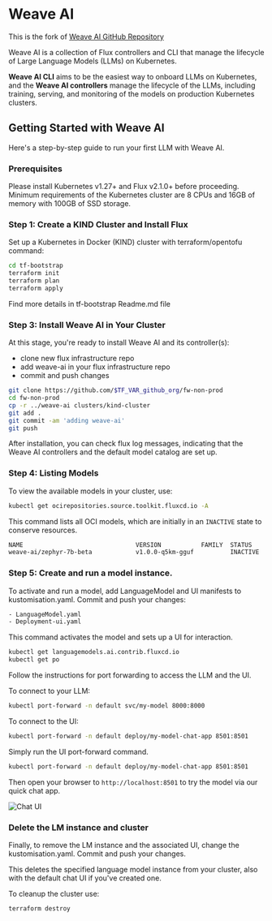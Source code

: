 # Weave AI

This is the fork of [Weave AI GitHub Repository](https://github.com/weave-ai/weave-ai)

Weave AI is a collection of Flux controllers and CLI that manage the
lifecycle of Large Language Models (LLMs) on Kubernetes.

**Weave AI CLI** aims to be the easiest way to onboard LLMs on Kubernetes,
and the **Weave AI controllers** manage the lifecycle of the LLMs, including
training, serving, and monitoring of the models on production Kubernetes
clusters.

## Getting Started with Weave AI

Here's a step-by-step guide to run your first LLM with Weave AI.

### Prerequisites

Please install Kubernetes v1.27+ and Flux v2.1.0+ before proceeding.
Minimum requirements of the Kubernetes cluster are 8 CPUs and 16GB of memory with 100GB of SSD storage.

### Step 1: Create a KIND Cluster and Install Flux

Set up a Kubernetes in Docker (KIND) cluster with terraform/opentofu command:

```sh {"id":"01J6WBMFSRWVXNW3ZA1MSXKEX5"}
cd tf-bootstrap
terraform init
terraform plan
terraform apply
```

Find more details in tf-bootstrap Readme.md file

### Step 3: Install Weave AI in Your Cluster

At this stage, you're ready to install Weave AI and its controller(s):

- clone new flux infrastructure repo
- add weave-ai in your flux infrastructure repo
- commit and push changes

```sh {"id":"01J6WBMFSRWVXNW3ZA1PDKNHMD"}
git clone https://github.com/$TF_VAR_github_org/fw-non-prod
cd fw-non-prod
cp -r ../weave-ai clusters/kind-cluster
git add .
git commit -am 'adding weave-ai'
git push
```

After installation, you can check flux log messages, indicating that the Weave AI controllers and the default model catalog are set up.

### Step 4: Listing Models

To view the available models in your cluster, use:

```sh {"id":"01J6WBMFSRWVXNW3ZA1Q2047EE"}
kubectl get ocirepositories.source.toolkit.fluxcd.io -A
```

This command lists all OCI models, which are initially in an `INACTIVE` state to conserve resources.

```sh {"id":"01J6WBMFSRWVXNW3ZA1QMSCNZ1"}
NAME                               VERSION           FAMILY  STATUS    CREATED
weave-ai/zephyr-7b-beta            v1.0.0-q5km-gguf          INACTIVE  1 minute ago
```

### Step 5: Create and run a model instance.

To activate and run a model, add LanguageModel and UI manifests to kustomisation.yaml. Commit and push your changes:

```sh {"id":"01J6WBMFSRWVXNW3ZA1RKPPK69"}
- LanguageModel.yaml
- Deployment-ui.yaml
```

This command activates the model and sets up a UI for interaction.

```sh {"id":"01J6WBMFSRWVXNW3ZA1VDJEB2R"}
kubectl get languagemodels.ai.contrib.fluxcd.io
kubectl get po
```

Follow the instructions for port forwarding to access the LLM and the UI.

To connect to your LLM:

```sh {"id":"01J6WBMFSRWVXNW3ZA1VMS0KMW"}
kubectl port-forward -n default svc/my-model 8000:8000
```

To connect to the UI:

```sh {"id":"01J6WBMFSRWVXNW3ZA1Y5H2G6H"}
kubectl port-forward -n default deploy/my-model-chat-app 8501:8501
```

Simply run the UI port-forward command.

```sh {"id":"01J6WBMFSRWVXNW3ZA1YEZ95K4"}
kubectl port-forward -n default deploy/my-model-chat-app 8501:8501
```

Then open your browser to `http://localhost:8501` to try the model via our quick chat app.

![Chat UI](https://github.com/weave-ai/weave-ai/assets/10666/ff6e624e-90d5-42d9-9197-245619b1c4fa)

### Delete the LM instance and cluster

Finally, to remove the LM instance and the associated UI, change the kustomisation.yaml. Commit and push your changes.

This deletes the specified language model instance from your cluster, also with the default chat UI if you've created one.

To cleanup the cluster use:

```sh {"id":"01J6WBMFSRWVXNW3ZA1ZRNNHVN"}
terraform destroy
```